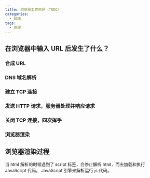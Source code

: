 ```yaml
---
title: 浏览器工作原理（TODO）
categories:
  - 前端
tags: 
  - 原理
---
```


## 在浏览器中输入 URL 后发生了什么？
### 合成 URL
### DNS 域名解析
### 建立 TCP 连接
### 发送 HTTP 请求，服务器处理并响应请求
### 关闭 TCP 连接，四次挥手
### 浏览器渲染

## 浏览器渲染过程
当 html 解析的时候遇到了 script 标签，会停止解析 html，而去加载和执行 JavaScript 代码。
JavaScript 引擎来解析运行 js 代码。

